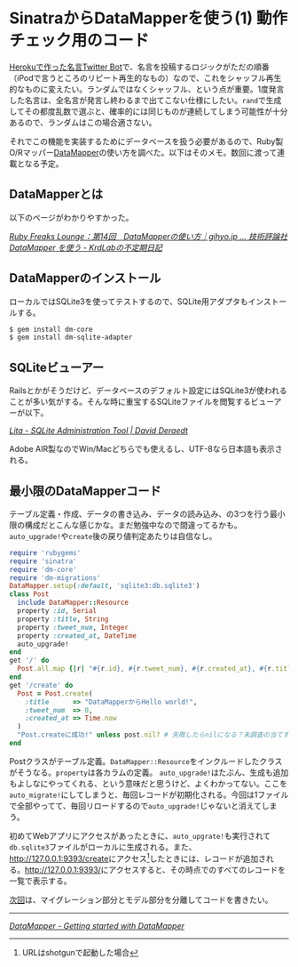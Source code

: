 # <span>SinatraからDataMapperを使う(1)</span><span> 動作チェック用のコード</span>

[Herokuで作った名言Twitter Bot](/2011/02/09/ruby-heroku-twitter-bot)で、名言を投稿するロジックがただの順番（iPodで言うところのリピート再生的なもの）なので、これをシャッフル再生的なものに変えたい。ランダムではなくシャッフル、という点が重要。1度発言した名言は、全名言が発言し終わるまで出てこない仕様にしたい。`rand`で生成してその都度乱数で選ぶと、確率的には同じものが連続してしまう可能性が十分あるので、ランダムはこの場合適さない。

それでこの機能を実装するためにデータベースを扱う必要があるので、Ruby製O/Rマッパー[DataMapper](http://datamapper.org/)の使い方を調べた。以下はそのメモ。数回に渡って連載となる予定。

<!-- READMORE -->


## DataMapperとは

以下のページがわかりやすかった。

<cite>[Ruby Freaks Lounge：第14回　DataMapperの使い方｜gihyo.jp … 技術評論社](http://gihyo.jp/dev/serial/01/ruby/0014)</cite>
<cite>[DataMapper を使う - KrdLabの不定期日記](http://d.hatena.ne.jp/KrdLab/20090503/1241331627)</cite>

## DataMapperのインストール

ローカルではSQLite3を使ってテストするので、SQLite用アダプタもインストールする。

~~~ sh
$ gem install dm-core
$ gem install dm-sqlite-adapter
~~~


## SQLiteビューアー

Railsとかがそうだけど、データベースのデフォルト設定にはSQLite3が使われることが多い気がする。そんな時に重宝するSQLiteファイルを閲覧するビューアーが以下。

<cite>[Lita - SQLite Administration Tool \| David Deraedt](http://www.dehats.com/drupal/?q=node/58)</cite>

Adobe AIR製なのでWin/Macどちらでも使えるし、UTF-8なら日本語も表示される。


## 最小限のDataMapperコード

テーブル定義・作成、データの書き込み、データの読み込み、の3つを行う最小限の構成だとこんな感じかな。まだ勉強中なので間違ってるかも。`auto_upgrade!`や`create`後の戻り値判定あたりは自信なし。

~~~ ruby
require 'rubygems'
require 'sinatra'
require 'dm-core'
require 'dm-migrations'
DataMapper.setup(:default, 'sqlite3:db.sqlite3')
class Post
  include DataMapper::Resource
  property :id, Serial
  property :title, String
  property :tweet_num, Integer
  property :created_at, DateTime
  auto_upgrade!
end
get '/' do
  Post.all.map {|r| "#{r.id}, #{r.tweet_num}, #{r.created_at}, #{r.title} <br>" }
end
get '/create' do
  Post = Post.create(
    :title      => "DataMapperからHello world!",
    :tweet_num  => 0,
    :created_at => Time.now
  )
  "Post.createに成功!" unless post.nil? # 失敗したらnilになる？未調査の当てずっぽう
end
~~~

Postクラスがテーブル定義。`DataMapper::Resource`をインクルードしたクラスがそうなる。`property`は各カラムの定義。
`auto_upgrade!`はたぶん、生成も追加もよしなにやってくれる、という意味だと思うけど、よくわかってない。ここを`auto_migrate!`にしてしまうと、毎回レコードが初期化される。今回は1ファイルで全部やってて、毎回リロードするので`auto_upgrade!`じゃないと消えてしまう。

初めてWebアプリにアクセスがあったときに、`auto_upgrate!`も実行されて`db.sqlite3`ファイルがローカルに生成される。また、<http://127.0.0.1:9393/create>にアクセス[^1]したときには、レコードが追加される。<http://127.0.0.1:9393/>にアクセスすると、その時点でのすべてのレコードを一覧で表示する。

[次回](/2011/02/13/ruby-sinatra-datamapper-2-migrate-model)は、マイグレーション部分とモデル部分を分離してコードを書きたい。

* * *

<cite>[DataMapper - Getting started with DataMapper](http://datamapper.org/getting-started)</cite>

[^1]: URLはshotgunで起動した場合

